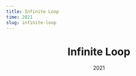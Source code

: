 ```yaml
---
title: Infinite Loop
time: 2021
slug: infinite-loop
---
```


<h1 align="center">Infinite Loop</h1>
<div align="center">2021</div>
